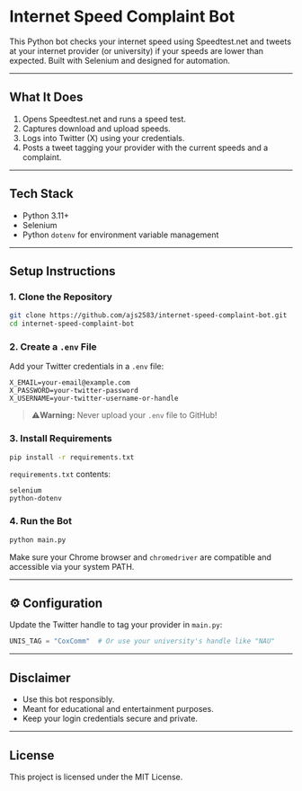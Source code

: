 # Internet Speed Complaint Bot 

This Python bot checks your internet speed using Speedtest.net and tweets at your internet provider (or university) if your speeds are lower than expected. Built with Selenium and designed for automation.

---

## What It Does

1. Opens Speedtest.net and runs a speed test.
2. Captures download and upload speeds.
3. Logs into Twitter (X) using your credentials.
4. Posts a tweet tagging your provider with the current speeds and a complaint.

---

## Tech Stack

- Python 3.11+
- Selenium
- Python `dotenv` for environment variable management

---

## Setup Instructions

### 1. Clone the Repository

```bash
git clone https://github.com/ajs2583/internet-speed-complaint-bot.git
cd internet-speed-complaint-bot
```

### 2. Create a `.env` File

Add your Twitter credentials in a `.env` file:

```env
X_EMAIL=your-email@example.com
X_PASSWORD=your-twitter-password
X_USERNAME=your-twitter-username-or-handle
```

> ⚠**Warning:** Never upload your `.env` file to GitHub!

### 3. Install Requirements

```bash
pip install -r requirements.txt
```

`requirements.txt` contents:

```text
selenium
python-dotenv
```

### 4. Run the Bot

```bash
python main.py
```

Make sure your Chrome browser and `chromedriver` are compatible and accessible via your system PATH.

---

## ⚙️ Configuration

Update the Twitter handle to tag your provider in `main.py`:

```python
UNIS_TAG = "CoxComm"  # Or use your university's handle like "NAU"
```

---

## Disclaimer

- Use this bot responsibly.
- Meant for educational and entertainment purposes.
- Keep your login credentials secure and private.

---

## License

This project is licensed under the MIT License.
